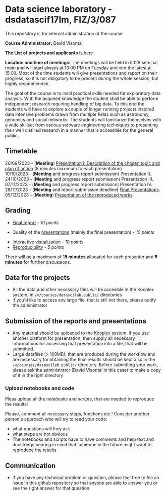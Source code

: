 # Data science laboratory - dsdatascif17lm, FIZ/3/087
  This repository is for internal administration of the course
  
**Course Administrator:** David Visontai

**The List of projects and applicants** is [here](ListOfProjects.md)
  
**Location and time of meetings:** The meetings will be held in 5.128 seminar room and will start always at 13:00 PM on Tuesday and end the latest at 15:00. Most of the time students will give presentations and report on their progress, so it is not obligatory to be present during the whole session, but highly recommended.
  
  The goal of the course is to instil practical skills needed for exploratory data analysis. With the acquired knowledge the student shall be able to perform independent research requiring handling of big data. To this end the students will have to explore a couple of longer running projects inspired data intensive problems drawn from multiple fields such as astronomy, genomics and social networks. The students will familiarize themselves with a wide skillset from various software engineering techniques to presenting their well distilled research in a manner that is accessible for the general public.  
  
## Timetable

26/09/2023 -  (**Meeting**) [ Presentation I: Description of the chosen topic and plan of action](1-Description_Plan.md) (8 minutes maximum fo each presentation) <br>
10/10/2023 -  (**Meeting** and progress report submission) Presentation II.<br> 
24/10/2023 -  (**Meeting** and progress report submission) Presentation III.<br>
07/11/2023 -  (**Meeting** and progress report submission) Presentation IV.<br>
28/11/2023 -  (**Meeting** and report submission deadline) [Final Presentations](#Groups-for-the-final-presentation). <br>
05/12/2023 - (**Meeting**) [Presentation of the reproduced works](5-ReproducedReport.md)
   
 
## Grading
 * [Final report](2-FormatofReports.md) - *10 points*
 - Quality of the [presentations](3-FormatofPresentations.md) (mainly the final presentation) - *10 points* 
 * [Interactive visualization](4-InteractiveVisualization.md) - *10 points*
 * [Reproducibility](5-ReproducedReport.md) - *5 points*


There will be a maximum of **15 minutes** allocated for each presenter and **5 minutes** for further discussions.


## Data for the projects
 
 * All the data and other necessary files will be accesible in the Kooplex system, in `/v/courses/datascilab.public/` directories
 * If you'd like to access any large file, that is still not there, please notify the administrator
  
## Submission of the reports and presentations
  
 * Any material should be uploaded to the [Kooplex](https://k8plex-edu.elte.hu/) system. If you use another platform for presentation, then supply all necessary informations for accessing that presentation into a file, that will be submitted.
 * Large datafiles (> 100MB), that are produced during the workflow and are necessary for obtaining the final results should be kept also in the `/v/courses/datascilab.public/` directory. Before submitting your work, please ask the administrator (David Visontai in this case) to make a copy of it in the right directory 

### Upload notebooks and code

Pleas upload all the *notebooks* and *scripts*, that are needed to reproduce the results!

Please, comment all necessary steps, functions etc.!
Consider another person's approach who will try to read your code:
* what questions will they ask
* what steps are not obvious 
* The notebooks and scripts have to have comments and help text and docstrings bearing in mind that someone in the future might want to reproduce the results

 
## Communication 
 * If you have any technical problem or question, please feel free to file an issue in this github repository so that anyone are able to answer you or see the right answer for that question.
